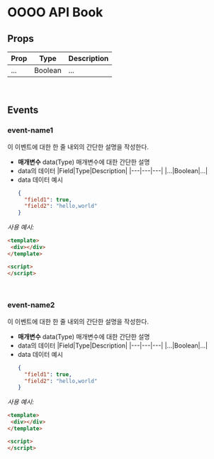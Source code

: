 # OOOO API Book
## Props
|Prop|Type|Description|
|---|---|---|
|...|Boolean|...|

<br/>

## Events
### event-name1
이 이벤트에 대한 한 줄 내외의 간단한 설명을 작성한다.
- **매개변수** data(Type) 매개변수에 대한 간단한 설명
- data의 데이터
  |Field|Type|Description|
  |---|---|---|
  |...|Boolean|...|
- data 데이터 예시
  ```json
  {
    "field1": true,
    "field2": "hello,world"
  }
  ```
 _사용 예시:_
 ```html
 <template>
  <div></div>
 </template>
 
 <script>
 </script>
 ```
 
 <br/>
 
 ### event-name2
이 이벤트에 대한 한 줄 내외의 간단한 설명을 작성한다.
- **매개변수** data(Type) 매개변수에 대한 간단한 설명
- data의 데이터
  |Field|Type|Description|
  |---|---|---|
  |...|Boolean|...|
- data 데이터 예시
  ```json
  {
    "field1": true,
    "field2": "hello,world"
  }
  ```
 _사용 예시:_
 ```html
 <template>
  <div></div>
 </template>
 
 <script>
 </script>
 ```
